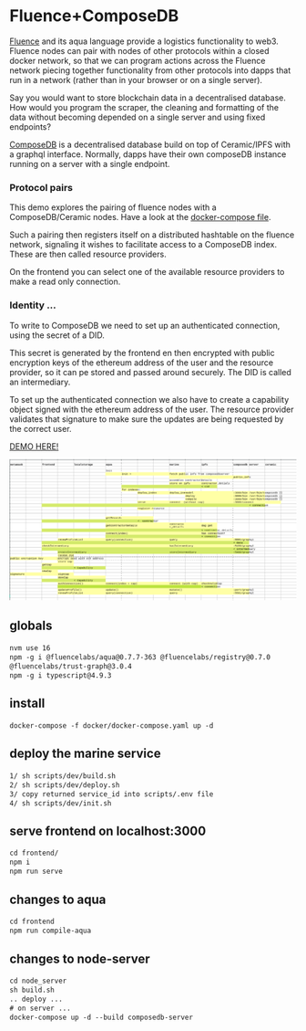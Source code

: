 
# Fluence+ComposeDB

[Fluence](https://fluence.dev/docs/learn/overview) and its aqua language provide a logistics functionality to web3. Fluence nodes can pair with nodes of other protocols within a closed docker network, so that we can program actions across the Fluence network piecing together functionality from other protocols into dapps that run in a network (rather than in your browser or on a single server).

Say you would want to store blockchain data in a decentralised database. How would you program the scraper, the cleaning and formatting of the data without becoming depended on a single server and using fixed endpoints? 

[ComposeDB](https://composedb.js.org/) is a decentralised database build on top of Ceramic/IPFS with a graphql interface. Normally, dapps have their own composeDB instance running on a server with a single endpoint. 

### Protocol pairs
This demo explores the pairing of fluence nodes with a ComposeDB/Ceramic nodes. Have a look at the [docker-compose file](./docker/docker-compose.yaml). 

Such a pairing then registers itself on a distributed hashtable on the fluence network, signaling it wishes to facilitate access to a ComposeDB index. These are then called resource providers. 

On the frontend you can select one of the available resource providers to make a read only connection. 

### Identity ... 
To write to ComposeDB we need to set up an authenticated connection, using the secret of a DID. 

This secret is generated by the frontend en then encrypted with public encryption keys of the ethereum address of the user and the resource provider, so it can pe stored and passed around securely. The DID is called an intermediary. 

To set up the authenticated connection we also have to create a capability object signed with the ethereum address of the user. The resource provider validates that signature to make sure the updates are being requested by the correct user. 

[DEMO HERE!](https://fluence-composedb.transport-union.dev/)

![schema](./schema.png)


## globals

    nvm use 16
    npm -g i @fluencelabs/aqua@0.7.7-363 @fluencelabs/registry@0.7.0 @fluencelabs/trust-graph@3.0.4 
    npm -g i typescript@4.9.3

## install 

    docker-compose -f docker/docker-compose.yaml up -d 


## deploy the marine service 

    1/ sh scripts/dev/build.sh
    2/ sh scripts/dev/deploy.sh
    3/ copy returned service_id into scripts/.env file
    4/ sh scripts/dev/init.sh


## serve frontend on localhost:3000

    cd frontend/ 
    npm i
    npm run serve

## changes to aqua 

    cd frontend
    npm run compile-aqua 

## changes to node-server 

    cd node_server 
    sh build.sh
    .. deploy ... 
    # on server ... 
    docker-compose up -d --build composedb-server
    
    